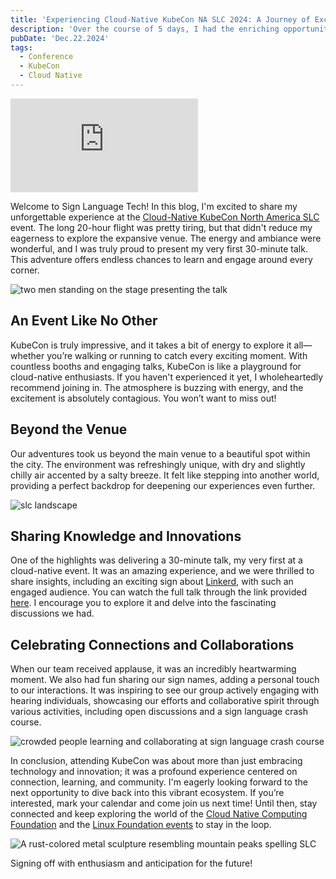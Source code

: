```yaml
---
title: 'Experiencing Cloud-Native KubeCon NA SLC 2024: A Journey of Excitement and Connection'
description: 'Over the course of 5 days, I had the enriching opportunity to attend the Cloud-Native KubeCon North America SLC event, hosted in a vibrant city location. For the first time with my co-speaker, we delivered a 30-minute talk on cloud-native innovations and the power of connectivity. The audience was enthusiastic, and the presence of sign language interpreters significantly enhanced the event’s inclusivity.'
pubDate: 'Dec.22.2024'
tags:
  - Conference
  - KubeCon
  - Cloud Native
---
```


<iframe 
  class="youtube-frame"
  src="https://www.youtube.com/embed/iu60I44THCw?si=uX98BsHehwSeKF7_"
  title="YouTube video player" 
  frameborder="0"
  allow="accelerometer; autoplay; clipboard-write; encrypted-media; gyroscope; picture-in-picture; web-share"
  referrerpolicy="strict-origin-when-cross-origin"
  allowfullscreen>
</iframe>

Welcome to Sign Language Tech! In this blog, I'm excited to share my unforgettable experience at the <a href="https://events.linuxfoundation.org/kubecon-cloudnativecon-north-america" target="_blank">Cloud-Native KubeCon North America SLC</a> event. The long 20-hour flight was pretty tiring, but that didn't reduce my eagerness to explore the expansive venue. The energy and ambiance were wonderful, and I was truly proud to present my very first 30-minute talk. This adventure offers endless chances to learn and engage around every corner.

![two men standing on the stage presenting the talk](/al-ml-operational-sides-talk.webp)

## An Event Like No Other

KubeCon is truly impressive, and it takes a bit of energy to explore it all—whether you’re walking or running to catch every exciting moment. With countless booths and engaging talks, KubeCon is like a playground for cloud-native enthusiasts. If you haven't experienced it yet, I wholeheartedly recommend joining in. The atmosphere is buzzing with energy, and the excitement is absolutely contagious. You won’t want to miss out!

## Beyond the Venue

Our adventures took us beyond the main venue to a beautiful spot within the city. The environment was refreshingly unique, with dry and slightly chilly air accented by a salty breeze. It felt like stepping into another world, providing a perfect backdrop for deepening our experiences even further.

![slc landscape](/slc-view.webp)

## Sharing Knowledge and Innovations

One of the highlights was delivering a 30-minute talk, my very first at a cloud-native event. It was an amazing experience, and we were thrilled to share insights, including an exciting sign about <a href="https://linkerd.io" target="_blank">Linkerd</a>, with such an engaged audience. You can watch the full talk through the link provided 
<a href="https://youtu.be/5eQ1Kte-9Qw?si=2ZX5PPw5JJtNwMuD" target="_blank">here</a>. I encourage you to explore it and delve into the fascinating discussions we had.

## Celebrating Connections and Collaborations

When our team received applause, it was an incredibly heartwarming moment. We also had fun sharing our sign names, adding a personal touch to our interactions. It was inspiring to see our group actively engaging with hearing individuals, showcasing our efforts and collaborative spirit through various activities, including open discussions and a sign language crash course.

![crowded people learning and collaborating at sign language crash course](/sign-language-crash-course.webp)

In conclusion, attending KubeCon was about more than just embracing technology and innovation; it was a profound experience centered on connection, learning, and community. I'm eagerly looking forward to the next opportunity to dive back into this vibrant ecosystem. If you’re interested, mark your calendar and come join us next time! Until then, stay connected and keep exploring the world of the <a href="https://www.cncf.io" target="_blank">Cloud Native Computing Foundation</a> and the <a href="https://events.linuxfoundation.org" target="_blank">Linux Foundation events</a> to stay in the loop.

![A rust-colored metal sculpture resembling mountain peaks spelling SLC](/slc-mountian-metal.webp)

Signing off with enthusiasm and anticipation for the future!
